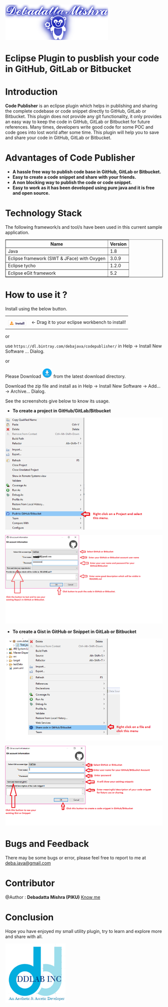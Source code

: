 ![DDLAB](./images/A22.png) 

Eclipse Plugin to pusblish your code in GitHub, GitLab or Bitbucket
==========================================================================================

Introduction
============
**Code Publisher** is an eclipse plugin which helps in publishing and sharing the complete codebase or code snippet directly to GitHub, GitLab or Bitbucket. This plugin does not provide any git functionality, it only provides an easy way to keep the code in GitHub, GitLab or Bitbucket for future references. Many times, developers write good code for some POC and code goes into lost world after some time. This plugin will help you to save and share your code in GitHub, GitLab or Bitbucket.


Advantages of Code Publisher
============================

* **A hassle free way to publish code base in GitHub, GitLab or Bitbucket.**
* **Easy to create a code snippet and share with your friends.**
* **A non blocking way to publish the code or code snippet.**
* **Easy to work as it has been developed using pure java and it is free and open source.**

Technology Stack
================
The following framework/s and tool/s have been used in this current sample application.

<table border="1">
  <tr>
    <th>Name</th>
    <th>Version</th> 
  </tr>
  <tr>
    <td>Java</td>
    <td>1.8</td> 
  </tr>
  <tr>
    <td>Eclipse framework (SWT & JFace) with Oxygen</td>
    <td>3.0.9</td> 
  </tr>
  <tr>
    <td>Eclipse tycho</td>
    <td>1.2.0</td> 
  </tr>
  <tr>
    <td>Eclipse eGit framework</td>
    <td>5.2</td> 
  </tr>
</table>

How to use it ?
===============
Install using the below button.

<table style="border: none; width:100%">
  <tbody>
    <tr style="border:none;">
      <td style="vertical-align: middle; padding-top: 10px; border: none;">
        <a href="https://dl.bintray.com/debajava/codepublisher/" title="Drag and drop onto a running Eclipse Main Toolbar to install Gitpusher plugin">
          <img src="./images/installbutton.png">
        </a>
      </td>
      <td style="vertical-align: middle; text-align: left; border: none;">
        ← Drag it to your eclipse workbench to install!</td>
    </tr>
  </tbody>
</table>

or 

use `https://dl.bintray.com/debajava/codepublisher/` in Help -> Install New Software ... Dialog.

or

Please Download [<img src="./images/download32.png">](https://github.com/debjava/ddlab-gitpusher-eclipse/raw/master/download/ddlab.gitpusher.updatesite-1.0.0.zip) from the latest download directory.

Download the zip file and install as in Help -> Install New Software -> Add... -> Archive... Dialog.

See the screenshots give below to know its usage.

* **To create a project in GitHub/GitLab/Bitbucket**

![DDLAB](./images/IMG1.png)

![DDLAB](./images/IMG2.png)

* **To create a Gist in GitHub or Snippet in GitLab or Bitbucket**

![DDLAB](./images/IMG3.png)

![DDLAB](./images/IMG4.png)


Bugs and Feedback
=================
There may be some bugs or error, please feel free to report to me at deba.java@gmail.com

Contributor
==========
@Author : **Debadatta Mishra (PIKU)** [Know me](https://about.me/debadattamishra)

Conclusion
==========
Hope you have enjoyed my small utility plugin, try to learn and explore more and share with all.

![DDLAB](./images/dd-logo.png)
